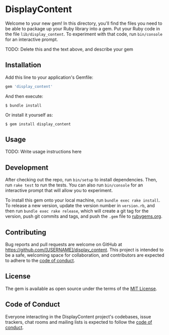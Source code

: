 # DisplayContent

Welcome to your new gem! In this directory, you'll find the files you need to be able to package up your Ruby library into a gem. Put your Ruby code in the file `lib/display_content`. To experiment with that code, run `bin/console` for an interactive prompt.

TODO: Delete this and the text above, and describe your gem

## Installation

Add this line to your application's Gemfile:

```ruby
gem 'display_content'
```

And then execute:

    $ bundle install

Or install it yourself as:

    $ gem install display_content

## Usage

TODO: Write usage instructions here

## Development

After checking out the repo, run `bin/setup` to install dependencies. Then, run `rake test` to run the tests. You can also run `bin/console` for an interactive prompt that will allow you to experiment.

To install this gem onto your local machine, run `bundle exec rake install`. To release a new version, update the version number in `version.rb`, and then run `bundle exec rake release`, which will create a git tag for the version, push git commits and tags, and push the `.gem` file to [rubygems.org](https://rubygems.org).

## Contributing

Bug reports and pull requests are welcome on GitHub at https://github.com/[USERNAME]/display_content. This project is intended to be a safe, welcoming space for collaboration, and contributors are expected to adhere to the [code of conduct](https://github.com/[USERNAME]/display_content/blob/master/CODE_OF_CONDUCT.md).


## License

The gem is available as open source under the terms of the [MIT License](https://opensource.org/licenses/MIT).

## Code of Conduct

Everyone interacting in the DisplayContent project's codebases, issue trackers, chat rooms and mailing lists is expected to follow the [code of conduct](https://github.com/[USERNAME]/display_content/blob/master/CODE_OF_CONDUCT.md).
